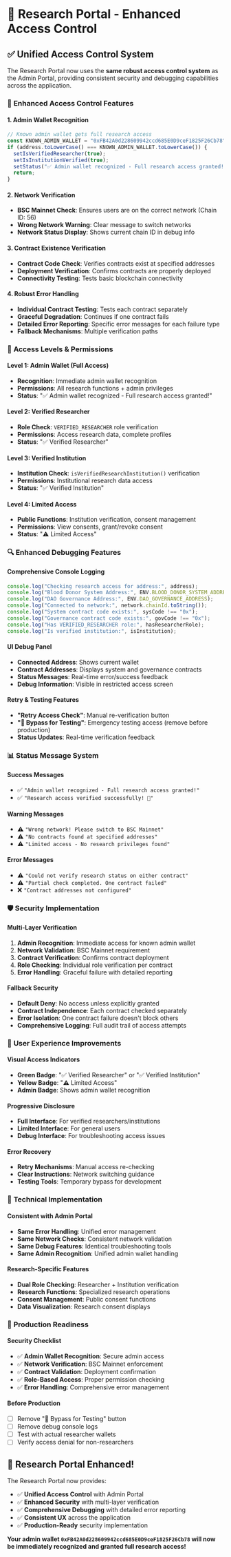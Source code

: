 # 🔬 Research Portal - Enhanced Access Control

## ✅ **Unified Access Control System**

The Research Portal now uses the **same robust access control system** as the Admin Portal, providing consistent security and debugging capabilities across the application.

### 🔐 **Enhanced Access Control Features**

#### **1. Admin Wallet Recognition**
```typescript
// Known admin wallet gets full research access
const KNOWN_ADMIN_WALLET = "0xFB42A0d228609942ccd685E0D9ceF1825F26Cb78";
if (address.toLowerCase() === KNOWN_ADMIN_WALLET.toLowerCase()) {
  setIsVerifiedResearcher(true);
  setIsInstitutionVerified(true);
  setStatus("✅ Admin wallet recognized - Full research access granted!");
  return;
}
```

#### **2. Network Verification**
- **BSC Mainnet Check**: Ensures users are on the correct network (Chain ID: 56)
- **Wrong Network Warning**: Clear message to switch networks
- **Network Status Display**: Shows current chain ID in debug info

#### **3. Contract Existence Verification**
- **Contract Code Check**: Verifies contracts exist at specified addresses
- **Deployment Verification**: Confirms contracts are properly deployed
- **Connectivity Testing**: Tests basic blockchain connectivity

#### **4. Robust Error Handling**
- **Individual Contract Testing**: Tests each contract separately
- **Graceful Degradation**: Continues if one contract fails
- **Detailed Error Reporting**: Specific error messages for each failure type
- **Fallback Mechanisms**: Multiple verification paths

### 🎯 **Access Levels & Permissions**

#### **Level 1: Admin Wallet (Full Access)**
- **Recognition**: Immediate admin wallet recognition
- **Permissions**: All research functions + admin privileges
- **Status**: "✅ Admin wallet recognized - Full research access granted!"

#### **Level 2: Verified Researcher**
- **Role Check**: `VERIFIED_RESEARCHER` role verification
- **Permissions**: Access research data, complete profiles
- **Status**: "✅ Verified Researcher"

#### **Level 3: Verified Institution**
- **Institution Check**: `isVerifiedResearchInstitution()` verification
- **Permissions**: Institutional research data access
- **Status**: "✅ Verified Institution"

#### **Level 4: Limited Access**
- **Public Functions**: Institution verification, consent management
- **Permissions**: View consents, grant/revoke consent
- **Status**: "⚠️ Limited Access"

### 🔍 **Enhanced Debugging Features**

#### **Comprehensive Console Logging**
```typescript
console.log("Checking research access for address:", address);
console.log("Blood Donor System Address:", ENV.BLOOD_DONOR_SYSTEM_ADDRESS);
console.log("DAO Governance Address:", ENV.DAO_GOVERNANCE_ADDRESS);
console.log("Connected to network:", network.chainId.toString());
console.log("System contract code exists:", sysCode !== "0x");
console.log("Governance contract code exists:", govCode !== "0x");
console.log("Has VERIFIED_RESEARCHER role:", hasResearcherRole);
console.log("Is verified institution:", isInstitution);
```

#### **UI Debug Panel**
- **Connected Address**: Shows current wallet
- **Contract Addresses**: Displays system and governance contracts
- **Status Messages**: Real-time error/success feedback
- **Debug Information**: Visible in restricted access screen

#### **Retry & Testing Features**
- **"Retry Access Check"**: Manual re-verification button
- **"🚨 Bypass for Testing"**: Emergency testing access (remove before production)
- **Status Updates**: Real-time verification feedback

### 📊 **Status Message System**

#### **Success Messages**
- ✅ `"Admin wallet recognized - Full research access granted!"`
- ✅ `"Research access verified successfully! 🎉"`

#### **Warning Messages**
- ⚠️ `"Wrong network! Please switch to BSC Mainnet"`
- ⚠️ `"No contracts found at specified addresses"`
- ⚠️ `"Limited access - No research privileges found"`

#### **Error Messages**
- ⚠️ `"Could not verify research status on either contract"`
- ⚠️ `"Partial check completed. One contract failed"`
- ❌ `"Contract addresses not configured"`

### 🛡️ **Security Implementation**

#### **Multi-Layer Verification**
1. **Admin Recognition**: Immediate access for known admin wallet
2. **Network Validation**: BSC Mainnet requirement
3. **Contract Verification**: Confirms contract deployment
4. **Role Checking**: Individual role verification per contract
5. **Error Handling**: Graceful failure with detailed reporting

#### **Fallback Security**
- **Default Deny**: No access unless explicitly granted
- **Contract Independence**: Each contract checked separately
- **Error Isolation**: One contract failure doesn't block others
- **Comprehensive Logging**: Full audit trail of access attempts

### 🎨 **User Experience Improvements**

#### **Visual Access Indicators**
- **Green Badge**: "✅ Verified Researcher" or "✅ Verified Institution"
- **Yellow Badge**: "⚠️ Limited Access"
- **Admin Badge**: Shows admin wallet recognition

#### **Progressive Disclosure**
- **Full Interface**: For verified researchers/institutions
- **Limited Interface**: For general users
- **Debug Interface**: For troubleshooting access issues

#### **Error Recovery**
- **Retry Mechanisms**: Manual access re-checking
- **Clear Instructions**: Network switching guidance
- **Testing Tools**: Temporary bypass for development

### 🔧 **Technical Implementation**

#### **Consistent with Admin Portal**
- **Same Error Handling**: Unified error management
- **Same Network Checks**: Consistent network validation
- **Same Debug Features**: Identical troubleshooting tools
- **Same Admin Recognition**: Unified admin wallet handling

#### **Research-Specific Features**
- **Dual Role Checking**: Researcher + Institution verification
- **Research Functions**: Specialized research operations
- **Consent Management**: Public consent functions
- **Data Visualization**: Research consent displays

### 🚀 **Production Readiness**

#### **Security Checklist**
- ✅ **Admin Wallet Recognition**: Secure admin access
- ✅ **Network Verification**: BSC Mainnet enforcement
- ✅ **Contract Validation**: Deployment confirmation
- ✅ **Role-Based Access**: Proper permission checking
- ✅ **Error Handling**: Comprehensive error management

#### **Before Production**
- [ ] Remove "🚨 Bypass for Testing" button
- [ ] Remove debug console logs
- [ ] Test with actual researcher wallets
- [ ] Verify access denial for non-researchers

## 🎉 **Research Portal Enhanced!**

The Research Portal now provides:
- ✅ **Unified Access Control** with Admin Portal
- ✅ **Enhanced Security** with multi-layer verification
- ✅ **Comprehensive Debugging** with detailed error reporting
- ✅ **Consistent UX** across the application
- ✅ **Production-Ready** security implementation

**Your admin wallet `0xFB42A0d228609942ccd685E0D9ceF1825F26Cb78` will now be immediately recognized and granted full research access!**

